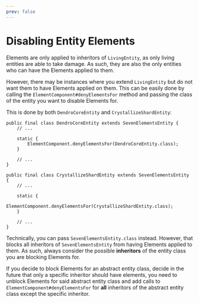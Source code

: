 ```yaml
---
prev: false
---
```


# Disabling Entity Elements

Elements are only applied to inheritors of `LivingEntity`, as only living entities are able to take damage. As such, they are also the only entities who can have the Elements applied to them.

However, there may be instances where you extend `LivingEntity` but do not want them to have Elements applied on them. This can be easily done by calling the `ElementComponent#denyElementsFor` method and passing the class of the entity you want to disable Elements for.

This is done by both `DendroCoreEntity` and `CrystallizeShardEntity`:

```java{5}
public final class DendroCoreEntity extends SevenElementsEntity { 
	// ...

	static {
		ElementComponent.denyElementsFor(DendroCoreEntity.class);
	}

	// ...
}
```

```java{5}
public final class CrystallizeShardEntity extends SevenElementsEntity { 
	// ...

	static {
		ElementComponent.denyElementsFor(CrystallizeShardEntity.class);
	}

	// ...
}
```

Technically, you can pass `SevenElementsEntity.class` instead. However, that blocks all inheritors of `SevenElementsEntity` from having Elements applied to them. As such, always consider the possible **inheritors** of the entity class you are blocking Elements for.

If you decide to block Elements for an abstract entity class, decide in the future that only a specific inheritor should have elements, you need to unblock Elements for said abstract entity class and add calls to `ElementComponent#denyElementsFor` for **all** inheritors of the abstract entity class except the specific inheritor.